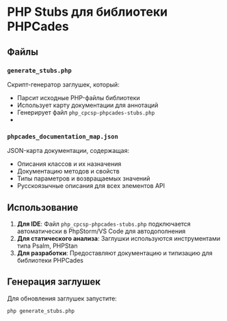 # PHP Stubs для библиотеки PHPCades

## Файлы

### `generate_stubs.php`
Скрипт-генератор заглушек, который:
- Парсит исходные PHP-файлы библиотеки
- Использует карту документации для аннотаций
- Генерирует файл `php_cpcsp-phpcades-stubs.php`
- 
### `phpcades_documentation_map.json`
JSON-карта документации, содержащая:
- Описания классов и их назначения
- Документацию методов и свойств
- Типы параметров и возвращаемых значений
- Русскоязычные описания для всех элементов API

## Использование

1. **Для IDE**: Файл `php_cpcsp-phpcades-stubs.php` подключается автоматически в PhpStorm/VS Code для автодополнения
2. **Для статического анализа**: Заглушки используются инструментами типа Psalm, PHPStan
3. **Для разработки**: Предоставляют документацию и типизацию для библиотеки PHPCades

## Генерация заглушек

Для обновления заглушек запустите:
```bash
php generate_stubs.php
```
